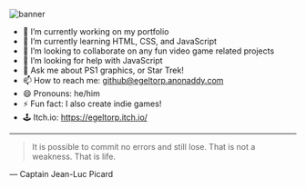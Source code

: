 ![banner](https://user-images.githubusercontent.com/35803316/221295218-326d6300-df09-4a78-b30c-31e858179fca.png)


- 🔭 I’m currently working on my portfolio
- 🌱 I’m currently learning HTML, CSS, and JavaScript
- 👯 I’m looking to collaborate on any fun video game related projects
- 🤔 I’m looking for help with JavaScript
- 💬 Ask me about PS1 graphics, or Star Trek!
- 📫 How to reach me: github@egeltorp.anonaddy.com
- 😄 Pronouns: he/him
- ⚡ Fun fact: I also create indie games!
- 🕹 Itch.io: https://egeltorp.itch.io/

---
> It is possible to commit no errors and still lose. That is not a weakness. That is life.

— Captain Jean-Luc Picard
